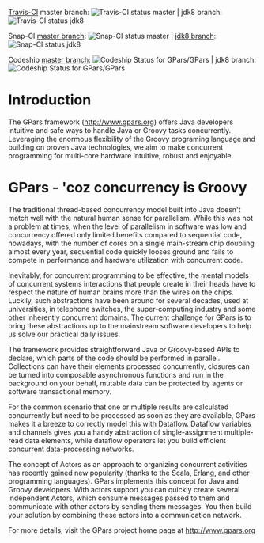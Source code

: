 [Travis-CI](https://travis-ci.org/GPars/GPars) master branch: ![Travis-CI status master](https://travis-ci.org/GPars/GPars.svg?branch=master)
|  jdk8 branch: ![Travis-CI status jdk8](https://travis-ci.org/GPars/GPars.svg?branch=jdk8)

Snap-CI [master branch](https://snap-ci.com/GPars/GPars/branch/master): ![Snap-CI status master](https://snap-ci.com/GPars/GPars/branch/master/build_image)
|  [jdk8 branch](https://snap-ci.com/GPars/GPars/branch/jdk8): ![Snap-CI status jdk8](https://snap-ci.com/GPars/GPars/branch/jdk8/build_image)

Codeship [master branch](https://codeship.com/projects/66218): ![Codeship Status for GPars/GPars](https://codeship.com/projects/e4493e40-a3f5-0132-995a-12052818d981/status?branch=master)
| jdk8 branch: ![Codeship Status for GPars/GPars](https://codeship.com/projects/e4493e40-a3f5-0132-995a-12052818d981/status?branch=jdk8)

# Introduction

The GPars framework (http://www.gpars.org) offers Java developers intuitive and safe ways to handle
Java or Groovy tasks concurrently. Leveraging the enormous flexibility of the Groovy programing language and
building on proven Java technologies, we aim to make concurrent programming for multi-core hardware
intuitive, robust and enjoyable.

# GPars - 'coz concurrency is Groovy

The traditional thread-based concurrency model built into Java doesn't match well with the natural human
sense for parallelism. While this was not a problem at times, when the level of parallelism in software was
low and concurrency offered only limited benefits compared to sequential code, nowadays, with the number of
cores on a single main-stream chip doubling almost every year, sequential code quickly looses ground and
fails to compete in performance and hardware utilization with concurrent code.

Inevitably, for concurrent programming to be effective, the mental models of concurrent systems interactions
that people create in their heads have to respect the nature of human brains more than the wires on the
chips. Luckily, such abstractions have been around for several decades, used at universities, in telephone
switches, the super-computing industry and some other inherently concurrent domains. The current challenge
for GPars is to bring these abstractions up to the mainstream software developers to help us solve our
practical daily issues.

The framework provides straightforward Java or Groovy-based APIs to declare, which parts of the code should
be performed in parallel. Collections can have their elements processed concurrently, closures can be turned
into composable asynchronous functions and run in the background on your behalf, mutable data can be
protected by agents or software transactional memory.

For the common scenario that one or multiple results are calculated concurrently but need to be processed as
soon as they are available, GPars makes it a breeze to correctly model this with Dataflow. Dataflow
variables and channels gives you a handy abstraction of single-assignment multiple-read data elements, while
dataflow operators let you build efficient concurrent data-processing networks.

The concept of Actors as an approach to organizing concurrent activities has recently gained new popularity
(thanks to the Scala, Erlang, and other programming languages). GPars implements this concept for Java and
Groovy developers. With actors support you can quickly create several independent Actors, which consume
messages passed to them and communicate with other actors by sending them messages. You then build your
solution by combining these actors into a communication network.

For more details, visit the GPars project home page at http://www.gpars.org
